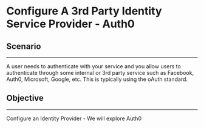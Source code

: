 # Configure A 3rd Party Identity Service Provider - Auth0

## Scenario

---

A user needs to authenticate with your service and you allow users to authenticate through some internal or 3rd party service such as Facebook, Auth0, Microsoft, Google, etc. This is typically using the oAuth standard.

## Objective

---

Configure an Identity Provider - We will explore Auth0




